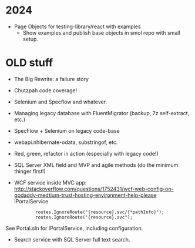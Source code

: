 # 2024

- Page Objects for testing-library/react with examples
  - Show examples and publish base objects in smol repo with small setup.

# OLD stuff

- The Big Rewrite: a failure story
- Chutzpah code coverage!
- Selenium and Specflow and whatever.
- Managing legacy database with FluentMigrator (backup, 7z self-extract, etc.)
- SpecFlow + Selenium on legacy code-base
- webapi.nhibernate-odata, substringof, etc.
- Red, green, refactor in action (especially with legacy code!)
- SQL Server XML field and MVP and agile methods (do the minimum thinger first!)

- WCF service inside MVC app:
  http://stackoverflow.com/questions/1752431/wcf-web-config-on-godaddy-medtium-trust-hosting-environment-help-please
  <add name="WcfServiceHandler" verb="*" path="*.svc" type="System.ServiceModel.Activation.HttpHandler, System.ServiceModel.Activation, Version=4.0.0.0, Culture=neutral, PublicKeyToken=31bf3856ad364e35" />
  IPortalService

              routes.IgnoreRoute("{resource}.svc/{*pathInfo}");
              routes.IgnoreRoute("{resource}.svc");

See Portal.sln for IPortalService, including configuration.

- Search service with SQL Server full text search.
